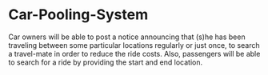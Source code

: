 # Car-Pooling-System
Car owners will be able to post a notice announcing that (s)he has been traveling between some particular locations regularly or just once, to search a travel-mate in order to reduce the ride costs. Also, passengers will be able to search for a ride by providing the start and end location.
